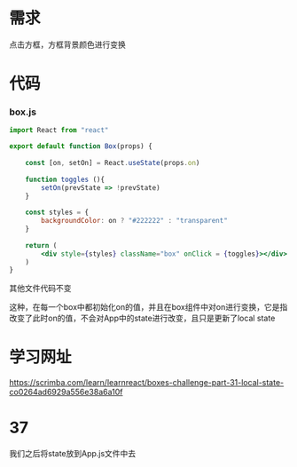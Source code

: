 # 需求

点击方框，方框背景颜色进行变换

# 代码

### box.js

~~~jsx
import React from "react"

export default function Box(props) {
    
    const [on, setOn] = React.useState(props.on)
    
    function toggles (){
        setOn(prevState => !prevState)
    }
    
    const styles = {
        backgroundColor: on ? "#222222" : "transparent"
    }
    
    return (
        <div style={styles} className="box" onClick = {toggles}></div>
    )
}
~~~

其他文件代码不变

这种，在每一个box中都初始化on的值，并且在box组件中对on进行变换，它是指改变了此时on的值，不会对App中的state进行改变，且只是更新了local state

# 学习网址

https://scrimba.com/learn/learnreact/boxes-challenge-part-31-local-state-co0264ad6929a556e38a6a10f

# 37

我们之后将state放到App.js文件中去